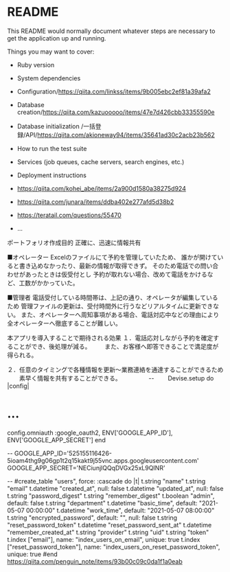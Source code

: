 # README

This README would normally document whatever steps are necessary to get the
application up and running.

Things you may want to cover:

* Ruby version

* System dependencies

* Configuration/https://qiita.com/linkss/items/9b005ebc2ef81a39afa2

* Database creation/https://qiita.com/kazuooooo/items/47e7d426cbb33355590e

* Database initialization /一括登録/API/https://qiita.com/akioneway94/items/35641ad30c2acb23b562

* How to run the test suite

* Services (job queues, cache servers, search engines, etc.)

* Deployment instructions
* https://qiita.com/kohei_abe/items/2a900d1580a38275d924
* https://qiita.com/junara/items/ddba402e277afd5d38b2
* https://teratail.com/questions/55470
* ...

ポートフォリオ作成目的
正確に、迅速に情報共有

■オペレーター
Excelのファイルにて予約を管理していたため、
誰かが開けていると書き込めなかったり、最新の情報が取得できず。
そのため電話での問い合わせがあったときは仮受付とし
予約が取れない場合、改めて電話をかけるなど、工数がかかっていた。

■管理者
電話受付している時間帯は、上記の通り、オペレータが編集しているため
管理ファイルの更新は、受付時間外に行うなどリアルタイムに更新できない。
また、オペレーターへ周知事項がある場合、電話対応中などの理由により
全オペレーターへ徹底することが難しい。


本アプリを導入することで期待される効果
１．電話応対しながら予約を確定することができ、後処理が減る。
　　また、お客様へ即答できることで満足度が得られる。

２．任意のタイミングで各種情報を更新～業務連絡を通達することができるため
　　素早く情報を共有することができる。
　　
　　--
　　Devise.setup do |config|
  # ...

  config.omniauth :google_oauth2, ENV['GOOGLE_APP_ID'], ENV['GOOGLE_APP_SECRET']
end

--
GOOGLE_APP_ID='525155116426-5ioam4thg9g06gp1t2q15kakt9j55vnc.apps.googleusercontent.com'
GOOGLE_APP_SECRET='NECiunjlQQqDVGx25xL9QINR'



--
  #create_table "users", force: :cascade do |t|
    t.string "name"
    t.string "email"
    t.datetime "created_at", null: false
    t.datetime "updated_at", null: false
    t.string "password_digest"
    t.string "remember_digest"
    t.boolean "admin", default: false
    t.string "department"
    t.datetime "basic_time", default: "2021-05-07 00:00:00"
    t.datetime "work_time", default: "2021-05-07 08:00:00"
    t.string "encrypted_password", default: "", null: false
    t.string "reset_password_token"
    t.datetime "reset_password_sent_at"
    t.datetime "remember_created_at"
    t.string "provider"
    t.string "uid"
    t.string "token"
    t.index ["email"], name: "index_users_on_email", unique: true
    t.index ["reset_password_token"], name: "index_users_on_reset_password_token", unique: true
  #end
  https://qiita.com/penguin_note/items/93b00c09c0da1f1a0eab